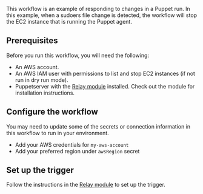 This workflow is an example of responding to changes in a Puppet run. In this example, when a sudoers file change is detected, the workflow will stop the EC2 instance that is running the Puppet agent. 

## Prerequisites

Before you run this workflow, you will need the following:
- An AWS account.
- An AWS IAM user with permissions to list and stop EC2 instances (if not
  run in dry run mode).
- Puppetserver with the [Relay module](https://forge.puppet.com/puppetlabs/relay) installed. Check out the module for installation instructions.

## Configure the workflow

You may need to update some of the secrets or connection information
in this workflow to run in your environment. 
- Add your AWS credentials for `my-aws-account`
- Add your preferred region under `awsRegion` secret

## Set up the trigger

Follow the instructions in the [Relay module](https://forge.puppet.com/puppetlabs/relay) to set up the trigger. 
